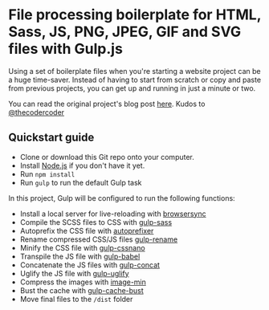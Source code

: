 # File processing boilerplate for HTML, Sass, JS, PNG, JPEG, GIF and SVG files with Gulp.js

Using a set of boilerplate files when you're starting a website project can be a huge time-saver. Instead of having to start from scratch or copy and paste from previous projects, you can get up and running in just a minute or two.

You can read the original project's blog post [here](https://coder-coder.com/gulp-4-walk-through).
Kudos to [@thecodercoder](https://github.com/thecodercoder)

## Quickstart guide

* Clone or download this Git repo onto your computer.
* Install [Node.js](https://nodejs.org/en/) if you don't have it yet.
* Run `npm install`
* Run `gulp` to run the default Gulp task

In this project, Gulp will be configured to run the following functions:

* Install a local server for live-reloading with [browsersync](https://www.npmjs.com/package/browser-sync)
* Compile the SCSS files to CSS with [gulp-sass](https://www.npmjs.com/package/gulp-sass)
* Autoprefix the CSS file with [autoprefixer](https://www.npmjs.com/package/gulp-autoprefixer)
* Rename compressed CSS/JS files [gulp-rename](https://www.npmjs.com/package/gulp-rename)
* Minify the CSS file with [gulp-cssnano](https://www.npmjs.com/package/gulp-cssnano)
* Transpile the JS file with [gulp-babel](https://www.npmjs.com/package/gulp-babel)
* Concatenate the JS files with [gulp-concat](https://www.npmjs.com/package/gulp-concat)
* Uglify the JS file with [gulp-uglify](https://www.npmjs.com/package/gulp-uglify)
* Compress the images with [image-min](https://www.npmjs.com/package/gulp-imagemin)
* Bust the cache with [gulp-cache-bust](https://www.npmjs.com/package/gulp-cache-bust)
* Move final files to the `/dist` folder
